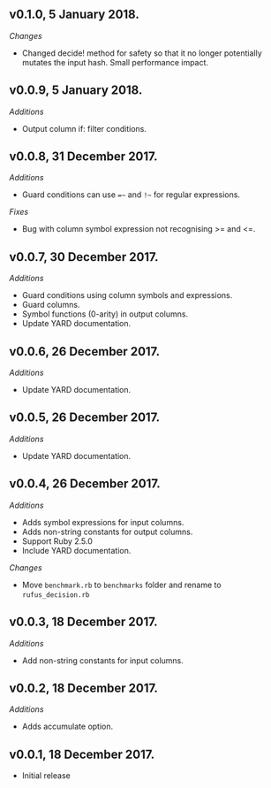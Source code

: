 ## v0.1.0, 5 January 2018.
*Changes*
- Changed decide! method for safety so that it no longer potentially mutates the input hash.
Small performance impact. 

## v0.0.9, 5 January 2018.
*Additions*
- Output column if: filter conditions.

## v0.0.8, 31 December 2017.
*Additions*
- Guard conditions can use `=~` and `!~` for regular expressions.

*Fixes*
- Bug with column symbol expression not recognising >= and <=.

## v0.0.7, 30 December 2017.
*Additions*
- Guard conditions using column symbols and expressions.
- Guard columns.
- Symbol functions (0-arity) in output columns.
- Update YARD documentation.

## v0.0.6, 26 December 2017.
*Additions*
- Update YARD documentation.

## v0.0.5, 26 December 2017.
*Additions*
- Update YARD documentation.

## v0.0.4, 26 December 2017.
*Additions*
- Adds symbol expressions for input columns.
- Adds non-string constants for output columns.
- Support Ruby 2.5.0
- Include YARD documentation.

*Changes*
- Move `benchmark.rb` to `benchmarks` folder and rename to `rufus_decision.rb`

## v0.0.3, 18 December 2017.
*Additions*
- Add non-string constants for input columns.

## v0.0.2, 18 December 2017.
*Additions*
- Adds accumulate option.

## v0.0.1, 18 December 2017.
- Initial release

